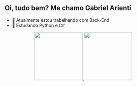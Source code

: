 ## Oi, tudo bem? Me chamo Gabriel Arienti

- 🔭 Atualmente estou trabalhando com Back-End
- 🌱 Estudando Python e C#

<div align="center">
  <a href="https://https://github.com/GabrielArienti">
  <img height="155em" src="https://github-readme-stats.vercel.app/api?username=GabrielArienti&show_icons=true&theme=discord_old_blurple&include_all_commits=true&count_private=true"/>
  <img height="155em" src="https://github-readme-stats.vercel.app/api/top-langs/?username=GabrielArienti&layout=compact&langs_count=7&theme=discord_old_blurple"/>
</div>
